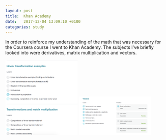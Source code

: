 ```yaml
---
layout: post
title:  Khan Academy
date:   2017-12-04 13:09:10 +0100
categories: study
---
```


In order to reinforce my understanding of the math that was necessary for the Coursera course I went to Khan Academy. The subjects I've briefly looked into were derivatives, matrix multiplication and vectors.

<div>
  <img style="width: 45%" src="/public/images/khan-academy-2.png" class="diagram">
  <img style="width: 45%" src="/public/images/khan-academy.png" class="diagram">
</div>
